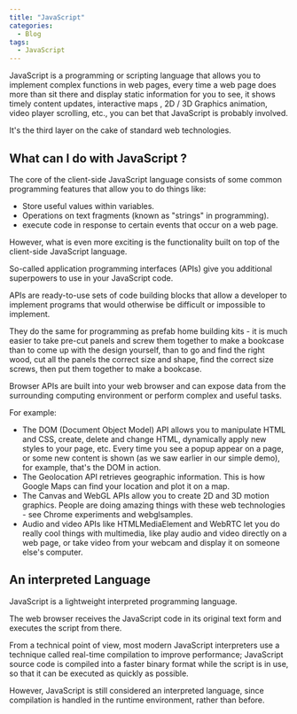 ```yaml
---
title: "JavaScript"
categories:
  - Blog
tags:
  - JavaScript
---
```


JavaScript is a programming or scripting language that allows you to implement complex functions in web pages, every time a web page does more than sit there and display static information for you to see, it shows timely content updates, interactive maps , 2D / 3D Graphics animation, video player scrolling, etc., you can bet that JavaScript is probably involved.

It's the third layer on the cake of standard web technologies. 


<h2> What can I do with JavaScript ? </h2>

The core of the client-side JavaScript language consists of some common programming features that allow you to do things like:

<ul>
<li>Store useful values ​​within variables. </li>
<li>Operations on text fragments (known as "strings" in programming). </li>
<li>execute code in response to certain events that occur on a web page. </li>
</ul>

However, what is even more exciting is the functionality built on top of the client-side JavaScript language. 

So-called application programming interfaces (APIs) give you additional superpowers to use in your JavaScript code.

APIs are ready-to-use sets of code building blocks that allow a developer to implement programs that would otherwise be difficult or impossible to implement. 

They do the same for programming as prefab home building kits - it is much easier to take pre-cut panels and screw them together to make a bookcase than to come up with the design yourself, than to go and find the right wood, cut all the panels the correct size and shape, find the correct size screws, then put them together to make a bookcase. 

Browser APIs are built into your web browser and can expose data from the surrounding computing environment or perform complex and useful tasks. 

For example:
<ul>
<li>The DOM (Document Object Model) API allows you to manipulate HTML and CSS, create, delete and change HTML, dynamically apply new styles to your page, etc. Every time you see a popup appear on a page, or some new content is shown (as we saw earlier in our simple demo), for example, that's the DOM in action.</li>
<li>The Geolocation API retrieves geographic information. This is how Google Maps can find your location and plot it on a map.</li>
<li>The Canvas and WebGL APIs allow you to create 2D and 3D motion graphics. People are doing amazing things with these web technologies - see Chrome experiments and webglsamples.</li>
<li>Audio and video APIs like HTMLMediaElement and WebRTC let you do really cool things with multimedia, like play audio and video directly on a web page, or take video from your webcam and display it on someone else's computer. </li>
</ul>

<h2>An interpreted Language </h2>

JavaScript is a lightweight interpreted programming language. 

The web browser receives the JavaScript code in its original text form and executes the script from there.

From a technical point of view, most modern JavaScript interpreters use a technique called real-time compilation to improve performance; JavaScript source code is compiled into a faster binary format while the script is in use, so that it can be executed as quickly as possible. 

However, JavaScript is still considered an interpreted language, since compilation is handled in the runtime environment, rather than before.

